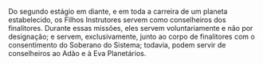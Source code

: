 ﻿Do segundo estágio em diante, e em toda a carreira de um planeta estabelecido, os Filhos Instrutores servem como conselheiros dos finalitores. Durante essas missões, eles servem voluntariamente e não por designação; e servem, exclusivamente, junto ao corpo de finalitores com o consentimento do Soberano do Sistema; todavia, podem servir de conselheiros ao Adão e à Eva Planetários.